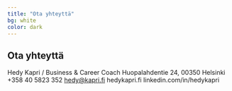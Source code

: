 ```yaml
---
title: "Ota yhteyttä"
bg: white
color: dark
---
```


## Ota yhteyttä

Hedy Kapri / Business & Career Coach
Huopalahdentie 24, 00350 Helsinki
+358 40 5823 352
hedy@kapri.fi
hedykapri.fi
linkedin.com/in/hedykapri
